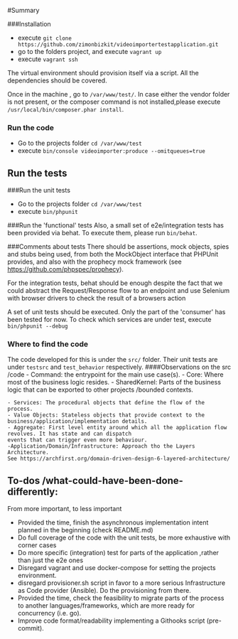 #Summary

###Installation
- execute `git clone https://github.com/zimonbizkit/videoimportertestapplication.git`
- go to the folders project, and execute `vagrant up`
- execute `vagrant ssh`

The virtual environment should provision itself via a script. All the dependencies should be covered.

Once in the machine , go to `/var/www/test/`. In case either the vendor folder is not present, or the composer command is not installed,please execute `/usr/local/bin/composer.phar install`.

### Run the code

- Go to the projects folder `cd /var/www/test`
- execute `bin/console videoimporter:produce --omitqueues=true`

## Run the tests
###Run the unit tests
- Go to the projects folder `cd /var/www/test`
- execute `bin/phpunit`

###Run the 'functional' tests
Also, a small set of e2e/integration tests has been provided via behat. To execute them, please run `bin/behat`.

###Comments about tests
There should be assertions, mock objects, spies and stubs being used, from both the MockObject interface that PHPUnit
provides, and also with the prophecy mock framework (see https://github.com/phpspec/prophecy).

For the integration tests, behat should be enough despite the fact that we could abstract the Request/Response flow 
to an endpoint and use Selenium with browser drivers to check the result of a browsers action

A set of unit tests should be executed. Only the part of the 'consumer' has been tested for now. To check which services are under test, execute `bin/phpunit --debug`

### Where to find the code
The code developed for this is under the `src/` folder. Their unit tests are under `testsrc` and `test_behavior` respectively.
####Observations on the src /code
    - Command: the entrypoint for the main use case(s).
    - Core: Where most of the business logic resides.
    - SharedKernel: Parts of the business logic that can be exported to other projects /bounded contexts.
    
    - Services: The procedural objects that define the flow of the process.
    - Value Objects: Stateless objects that provide context to the business/application/implementation details.
    - Aggregate: First level entity around which all the application flow revolves. It has state and can dispatch 
    events that can trigger even more behaviour.
    -Application/Domain/Infrastructure: Approach tho the Layers Architecture. 
    See https://archfirst.org/domain-driven-design-6-layered-architecture/
    

## To-dos /what-could-have-been-done-differently:
From more important, to less important
- Provided the time, finish the asynchronous implementation intent planned in the beginning (check README.md)
- Do full coverage of the code with the unit tests, be more exhaustive with corner cases
- Do more specific (integration) test for parts of the application ,rather than just the e2e ones
- Disregard vagrant and use docker-compose for setting the projects environment.
- disregard provisioner.sh script in favor to a more serious Infrastructure as Code provider (Ansible). Do the provisioning
from there.
- Provided the time, check the feasibility to migrate parts of the process to another languages/frameworks,
which are more ready for concurrency (i.e. go).
- Improve code format/readability implementing a Githooks script (pre-commit).

